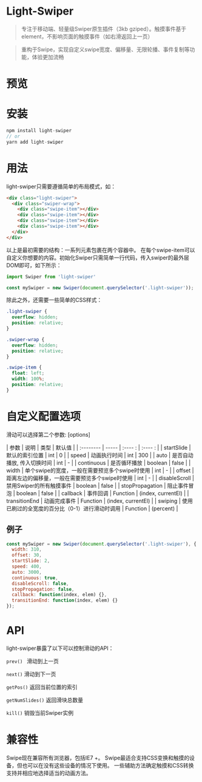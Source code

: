 # Light-Swiper
> 专注于移动端、轻量级Swiper原生插件（3kb gziped）。触摸事件基于element，不影响页面的触摸事件（如右滑返回上一页）

> 重构于Swipe，实现自定义swipe宽度、偏移量、无限轮播、事件复制等功能，体验更加流畅

# 预览

# 安装

```javascript
npm install light-swiper
// or
yarn add light-swiper
```

# 用法

light-swiper只需要遵循简单的布局模式，如：

```html
<div class="light-swiper">
  <div class="swiper-wrap">
    <div class="swipe-item"></div>
    <div class="swipe-item"></div>
    <div class="swipe-item"></div>
    <div class="swipe-item"></div>
  </div>
</div>
```

以上是最初需要的结构：一系列元素包裹在两个容器中。 在每个swipe-item可以自定义你想要的内容。初始化Swiper只需简单一行代码，传入swiper的最外层DOM即可，如下所示：

```javascript
import Swiper from 'light-swiper'

const mySwiper = new Swiper(document.querySelector('.light-swiper'));
```

除此之外，还需要一些简单的CSS样式：

```css
.light-swiper {
  overflow: hidden;
  position: relative;
}

.swiper-wrap {
  overflow: hidden;
  position: relative;
}

.swipe-item {
  float: left;
  width: 100%;
  position: relative;
}
```

# 自定义配置选项

滑动可以选择第二个参数: [options]

| 参数        | 说明    |  类型  |   默认值  |
| :--------   | -----   | :---- : |   :---- :  |
| startSlide     | 默认的索引位置    |   int    |   0   |
| speed   | 动画执行时间     |   int   |   300    |
| auto   |  是否自动播放, 传入切换时间      |   int    |   -    |
| continuous  |  是否循环播放     |   boolean    |   false    |
| width     | 单个swipe的宽度，一般在需要预览多个swipe时使用    |   int    |   -   |
| offset     | 距离左边的偏移量，一般在需要预览多个swipe时使用    |   int    |   -   |
| disableScroll  |  禁用Swiper的所有触摸事件     |   boolean    |   false    |
| stopPropagation  |  阻止事件冒泡     |   boolean    |   false    |
| callback  |  事件回调     |   Function    |   (index, currentEl)    |
| transitionEnd  |  动画完成事件     |   Function    |   (index, currentEl)    |
| swiping  |  使用已刷过的全宽度的百分比（0-1）进行滑动时调用     |   Function    |   (percent)    |

## 例子

```javascript
const mySwiper = new Swiper(document.querySelector('.light-swiper'), {
  width: 310,
  offset: 30,
  startSlide: 2,
  speed: 400,
  auto: 3000,
  continuous: true,
  disableScroll: false,
  stopPropagation: false,
  callback: function(index, elem) {},
  transitionEnd: function(index, elem) {}
});
```

# API

light-swiper暴露了以下可以控制滑动的API：

`prev() ` 滑动到上一页

`next()` 滑动到下一页

`getPos()` 返回当前位置的索引

`getNumSlides()` 返回滑块总数量

`kill()` 销毁当前Swiper实例

# 兼容性

Swipe现在兼容所有浏览器，包括IE7 +。 Swipe最适合支持CSS变换和触摸的设备，但也可以在没有这些设备的情况下使用。 一些辅助方法确定触摸和CSS转换支持并相应地选择适当的动画方法。
